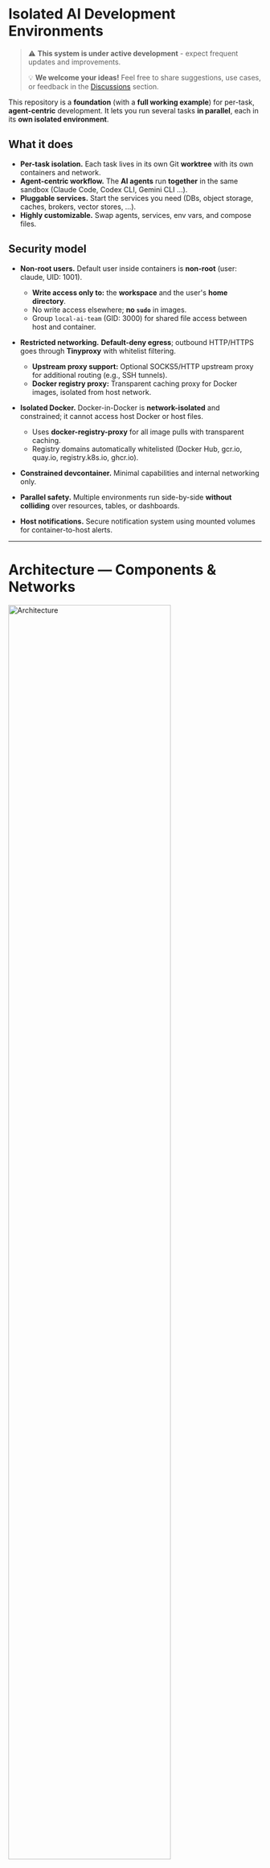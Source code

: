 # Isolated AI Development Environments

> ⚠️ **This system is under active development** - expect frequent updates and improvements.
> 
> 💡 **We welcome your ideas!** Feel free to share suggestions, use cases, or feedback in the [Discussions](https://github.com/alexsteeel/ai-agents-sandbox/discussions) section.

This repository is a **foundation** (with a **full working example**) for per-task, **agent-centric** development.
It lets you run several tasks **in parallel**, each in its **own isolated environment**.

## What it does

* **Per-task isolation.** Each task lives in its own Git **worktree** with its own containers and network.
* **Agent-centric workflow.** The **AI agents** run **together** in the same sandbox (Claude Code, Codex CLI, Gemini CLI …).
* **Pluggable services.** Start the services you need (DBs, object storage, caches, brokers, vector stores, …).
* **Highly customizable.** Swap agents, services, env vars, and compose files.

## Security model

* **Non-root users.** Default user inside containers is **non-root** (user: claude, UID: 1001).
  * **Write access only to:** the **workspace** and the user's **home directory**.
  * No write access elsewhere; **no `sudo`** in images.
  * Group `local-ai-team` (GID: 3000) for shared file access between host and container.

* **Restricted networking.** **Default-deny egress**; outbound HTTP/HTTPS goes through **Tinyproxy** with whitelist filtering.
  * **Upstream proxy support:** Optional SOCKS5/HTTP upstream proxy for additional routing (e.g., SSH tunnels).
  * **Docker registry proxy:** Transparent caching proxy for Docker images, isolated from host network.

* **Isolated Docker.** Docker-in-Docker is **network-isolated** and constrained; it cannot access host Docker or host files.
  * Uses **docker-registry-proxy** for all image pulls with transparent caching.
  * Registry domains automatically whitelisted (Docker Hub, gcr.io, quay.io, registry.k8s.io, ghcr.io).

* **Constrained devcontainer.** Minimal capabilities and internal networking only.

* **Parallel safety.** Multiple environments run side-by-side **without colliding** over resources, tables, or dashboards.

* **Host notifications.** Secure notification system using mounted volumes for container-to-host alerts.

---

# Architecture — Components & Networks

<img src="docs/architecture.png" alt="Architecture" title="Architecture" height="80%" />

---

# AI Agents

Pre-configured agents included in the base image:

```mermaid
flowchart TD
    TL["Technical Lead<br/>Architecture design<br/>Task planning & routing<br/>Team coordination"]

    AN["Analytics Engineer<br/>Requirements analysis<br/>Data exploration<br/>Metrics design"]

    SE["Software Engineer<br/>API development<br/>Business logic<br/>Performance optimization"]

    QA["QA Engineer<br/>Test creation & review<br/>Test automation<br/>Quality assurance"]

    CR["Code Reviewer<br/>Automated code review<br/>Uses Codex CLI<br/>Quality analysis"]

    TW["Technical Writer<br/>Documentation<br/>API docs, guides<br/>README files"]

    DO["Senior DevOps<br/>Infrastructure<br/>CI/CD pipelines<br/>Container orchestration"]

    TL <--> AN
    TL --> SE
    TL --> QA
    SE <--> QA
    SE <--> CR
    TL --> TW
    TL --> DO
    AN --> SE
    QA --> CR
```

---

# Parallel Tasks — Multi-Environment Workflow

```mermaid
flowchart TD
    subgraph E1 ["Environment 1"]
        CC1["Claude Code<br/>Team of agents"]
    end

    subgraph E2 ["Environment 2"]
        CC2["Claude Code<br/>Team of agents"]
    end

    subgraph E3 ["Environment 3"]
        CC3["Claude Code<br/>Team of agents"]
    end

    subgraph ME ["Master environment"]
        CCM["Claude Code<br/>Team of agents"]
    end

    CC1 -->|git worktree 1| REPO[Repository]
    CC2 -->|git worktree 2| REPO
    CC3 -->|git worktree 3| REPO

    REPO -->|Check and merge<br/>to main| CCM
```

---

## Quick start

### One-Time Setup

```bash
# System-wide installation (requires sudo)
./install.sh

# This installs the following commands:
# - ai-sbx-create-task-worktree: Create git worktree for new tasks
# - ai-sbx-remove-task-worktree: Remove git worktree and optionally its branch
# - ai-sbx-connect-task-worktree: Connect to existing task worktree
# - ai-sbx-notify-watch: Host notification watcher (optional)
# - ai-sbx-init-project: Initialize project with proper permissions
```

### Using in Your Project

1. **Copy `.devcontainer.example/` to your project:**
   ```bash
   cp -r /path/to/ai_agents_sandbox/.devcontainer.example /path/to/your-project/.devcontainer
   ```

2. **Initialize project:**
   ```bash
   ai-sbx-init-project /path/to/your-project
   # This sets up permissions, creates .env, configures mounts
   ```

3. **Configure (optional):**
   ```bash
   cd /path/to/your-project/.devcontainer
   vim override.user.yaml  # Add services, domains, environment variables
   ```

4. **Open in your IDE** (handles everything automatically):
   
   **VS Code:**
   - Open project folder
   - Click "Reopen in Container" when prompted
   - VS Code manages the container lifecycle
   
   **PyCharm:**
   - Open project folder in PyCharm
   - Go to **Settings** → **Project** → **Python Interpreter**
   - Click the gear icon → **Add**
   - Select **Docker Compose**
   - Configuration file: `.devcontainer/docker-compose.yaml`
   - Service: `devcontainer`
   - Python interpreter path: `/usr/local/bin/python`
   - Click **OK** - PyCharm will start the containers automatically
   - PyCharm manages the entire container lifecycle (start/stop/restart)
   
5. **For parallel tasks** (optional):
   ```bash
   # Automated: creates worktree + task folder + opens PyCharm
   ai-sbx-create-task-worktree "feature 123 implement user auth"
   ```


### Available Commands

```bash
# Project initialization:
ai-sbx-init-project [/path/to/project]  # Initialize project with proper permissions

# Task management:
ai-sbx-create-task-worktree "task description"  # Create task worktree
ai-sbx-connect-task-worktree                    # Connect to existing task worktree
ai-sbx-remove-task-worktree [branch/worktree]   # Remove task worktree

# Optional notifications:
ai-sbx-notify-watch            # Watch for container notifications
```

**Note:** Your IDE (VS Code/PyCharm) handles starting, stopping, and managing containers automatically. No manual Docker commands needed!

## What's in `.devcontainer.example/`

A ready-to-use template for new projects:

- **`devcontainer.json`** - IDE configuration (VS Code/PyCharm compatible)
- **`local.project.yaml`** - Project-specific services (empty by default)
- **`override.user.yaml`** - User customizations and overrides
- **`.env.example`** - Environment configuration template
- **`Dockerfile`** - Shows how to extend the base image
- **`init-project.sh`** - Wrapper script for project initialization
- **`secure.init.sh.template`** - Template for sensitive configuration
- **`CLAUDE.md`** - Detailed technical documentation
- **`README.md`** - User documentation for the template
- **`.gitignore`** - Ignores sensitive files (.env, secure.init.sh)

### Minimal Setup

For the absolute minimum, you need these files in `.devcontainer/`:

1. **`devcontainer.json`**:
```json
{
  "name": "${localWorkspaceFolderBasename} - AI Sandbox",
  "dockerComposeFile": ["local.project.yaml",
    "/usr/local/share/ai-agents-sandbox/docker-compose.base.yaml",
    "override.user.yaml"
  ],
  "service": "devcontainer",
  "workspaceFolder": "/workspace",
  "initializeCommand": ".devcontainer/init-project.sh \"${localWorkspaceFolder}\""
}
```

2. **`local.project.yaml`** (empty):
```yaml
services: {}
```

3. **`override.user.yaml`** (minimal):
```yaml
services:
  devcontainer:
    image: ai-agents-sandbox/devcontainer:latest
```

4. **`init-project.sh`** (wrapper):
```bash
#!/bin/bash
if command -v ai-sbx-init-project >/dev/null 2>&1; then
    ai-sbx-init-project "${1:-$(dirname $(dirname $0))}"
fi
```

## Network Configuration

### Proxy Configuration

#### Web Access (Tinyproxy)
- **Default-deny** with whitelist filtering
- Pre-configured domains: GitHub, GitLab, PyPI, npm, JetBrains
- Add project domains in `override.user.yaml`:
  ```yaml
  services:
    tinyproxy-devcontainer:
      environment:
        USER_WHITELIST_DOMAINS: api.myproject.com,cdn.myproject.com
  ```

#### Docker Registry Proxy
- Transparent caching for Docker images
- Auto-configured for Docker Hub, gcr.io, quay.io, registry.k8s.io, ghcr.io
- ~9x faster pulls for large images (OpenSearch: 113s → 13s)
- Shared cache across all projects

### Upstream Proxy Support
Configure optional upstream proxy in `override.user.yaml`:

```yaml
services:
  tinyproxy-devcontainer:
    environment:
      # Simple format - just specify proxy URL
      UPSTREAM_PROXY: socks5://host.docker.internal:8900
      # or http://host.docker.internal:3128
      
      # Domains that bypass the upstream proxy
      NO_UPSTREAM: github.com,gitlab.com
```

For SSH tunnels:
```bash
ssh -D 0.0.0.0:8900 your-server  # Creates SOCKS5 proxy
```

### Testing Network
```bash
docker exec devcontainer /home/claude/scripts/test-network.sh
```

## Notification System

The environment includes a host notification system for alerts from Claude Code:

### Setup
1. Notification directory is created automatically during installation
2. Install inotify-tools for instant notifications:
   ```bash
   sudo apt-get install inotify-tools  # Debian/Ubuntu
   ```
3. Start the notification watcher on your host:
   ```bash
   ai-sbx-notify-watch  # Installed system-wide by ./install.sh
   ```

### How it works
- Claude Code writes notifications to `/home/claude/.ai_agents_sandbox/notifications` in container
- This is mounted to `$HOME/.ai_agents_sandbox/notifications` on host
- Host watcher monitors the directory and shows desktop alerts
- Supports different urgency levels (error, complete, clarification, approval, blocked)

### Testing
From within the container:
```bash
/home/claude/claude-defaults/hooks/notify.sh test "Hello from container!"
```

## Customization

Extend the foundation for your specific needs:

* **Add services:** Edit `local.project.yaml` to add databases, caches, message brokers, vector stores
* **Configure domains:** Add allowed domains in `override.user.yaml`:
  ```yaml
  services:
    tinyproxy-devcontainer:
      environment:
        USER_WHITELIST_DOMAINS: api.myproject.com,cdn.myproject.com
  ```
* **Extend base image:** Configure in `override.user.yaml` and create `Dockerfile`:
  ```yaml
  services:
    devcontainer:
      build:
        context: .
        dockerfile: Dockerfile
  ```
* **Environment variables:** Set project-specific vars in `override.user.yaml`

See `.devcontainer.example/` for complete customization examples.

## Acknowledgments

This project uses and extends the following excellent open-source projects:

- **[docker-registry-proxy](https://github.com/rpardini/docker-registry-proxy)** - Transparent caching proxy for Docker registries with HTTPS interception
- **[Tinyproxy](https://github.com/tinyproxy/tinyproxy)** - Lightweight HTTP/HTTPS proxy daemon for POSIX systems
- **[Docker-in-Docker](https://github.com/docker-library/docker)** - Official Docker image for Docker-in-Docker functionality

Special thanks to the maintainers and contributors of these projects for making secure, isolated development environments possible.